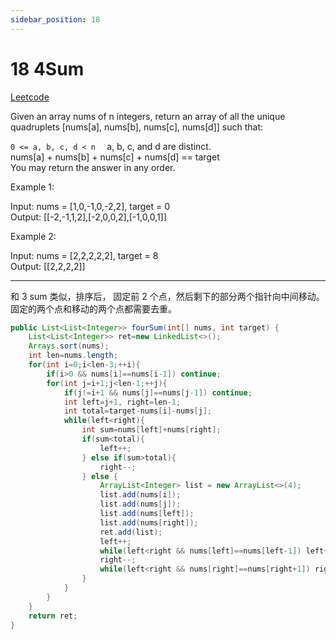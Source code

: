 ```yaml
---
sidebar_position: 18
---
```


# 18 4Sum

[Leetcode](https://leetcode.com/problems/4sum/)

Given an array nums of n integers, return an array of all the unique quadruplets [nums[a], nums[b], nums[c], nums[d]] such that:

`0 <= a, b, c, d < n  `
a, b, c, and d are distinct.  
nums[a] + nums[b] + nums[c] + nums[d] == target  
You may return the answer in any order.  

 

Example 1:

Input: nums = [1,0,-1,0,-2,2], target = 0  
Output: [[-2,-1,1,2],[-2,0,0,2],[-1,0,0,1]]  

Example 2:

Input: nums = [2,2,2,2,2], target = 8  
Output: [[2,2,2,2]]  

---

和 3 sum 类似，排序后， 固定前 2 个点，然后剩下的部分两个指针向中间移动。固定的两个点和移动的两个点都需要去重。

```java
public List<List<Integer>> fourSum(int[] nums, int target) {
    List<List<Integer>> ret=new LinkedList<>();
    Arrays.sort(nums);
    int len=nums.length;
    for(int i=0;i<len-3;++i){
        if(i>0 && nums[i]==nums[i-1]) continue;
        for(int j=i+1;j<len-1;++j){
            if(j!=i+1 && nums[j]==nums[j-1]) continue;
            int left=j+1, right=len-1;
            int total=target-nums[i]-nums[j];
            while(left<right){
                int sum=nums[left]+nums[right];
                if(sum<total){
                    left++;
                } else if(sum>total){
                    right--;
                } else {
                    ArrayList<Integer> list = new ArrayList<>(4);
                    list.add(nums[i]);
                    list.add(nums[j]);
                    list.add(nums[left]);
                    list.add(nums[right]);
                    ret.add(list);
                    left++;
                    while(left<right && nums[left]==nums[left-1]) left++;
                    right--;
                    while(left<right && nums[right]==nums[right+1]) right--;
                }
            }
        }
    }
    return ret;
}
```


